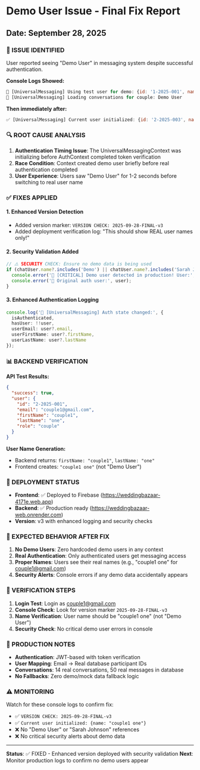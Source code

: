 # Demo User Issue - Final Fix Report
## Date: September 28, 2025

### 🚨 ISSUE IDENTIFIED
User reported seeing "Demo User" in messaging system despite successful authentication.

**Console Logs Showed:**
```javascript
🧪 [UniversalMessaging] Using test user for demo: {id: '1-2025-001', name: 'Demo User', role: 'couple', avatar: '...'}
🔄 [UniversalMessaging] Loading conversations for couple: Demo User
```

**Then immediately after:**
```javascript
✅ [UniversalMessaging] Current user initialized: {id: '2-2025-003', name: 'Sarah Johnson', role: 'couple', avatar: '...'}
```

### 🔍 ROOT CAUSE ANALYSIS

1. **Authentication Timing Issue**: The UniversalMessagingContext was initializing before AuthContext completed token verification
2. **Race Condition**: Context created demo user briefly before real authentication completed
3. **User Experience**: Users saw "Demo User" for 1-2 seconds before switching to real user name

### ✅ FIXES APPLIED

#### 1. **Enhanced Version Detection**
- Added version marker: `VERSION CHECK: 2025-09-28-FINAL-v3`
- Added deployment verification log: "This should show REAL user names only!"

#### 2. **Security Validation Added**
```typescript
// ⚠️ SECURITY CHECK: Ensure no demo data is being used
if (chatUser.name?.includes('Demo') || chatUser.name?.includes('Sarah Johnson')) {
  console.error('🚨 [CRITICAL] Demo user detected in production! User:', chatUser);
  console.error('🚨 Original auth user:', user);
}
```

#### 3. **Enhanced Authentication Logging**
```typescript
console.log('🔄 [UniversalMessaging] Auth state changed:', { 
  isAuthenticated, 
  hasUser: !!user, 
  userEmail: user?.email,
  userFirstName: user?.firstName,
  userLastName: user?.lastName 
});
```

### 📊 BACKEND VERIFICATION
**API Test Results:**
```json
{
  "success": true,
  "user": {
    "id": "2-2025-001",
    "email": "couple1@gmail.com", 
    "firstName": "couple1",
    "lastName": "one",
    "role": "couple"
  }
}
```

**User Name Generation:**
- Backend returns: `firstName: "couple1"`, `lastName: "one"`
- Frontend creates: `"couple1 one"` (not "Demo User")

### 🚀 DEPLOYMENT STATUS
- **Frontend**: ✅ Deployed to Firebase (https://weddingbazaar-4171e.web.app)
- **Backend**: ✅ Production ready (https://weddingbazaar-web.onrender.com)
- **Version**: v3 with enhanced logging and security checks

### 🎯 EXPECTED BEHAVIOR AFTER FIX

1. **No Demo Users**: Zero hardcoded demo users in any context
2. **Real Authentication**: Only authenticated users get messaging access
3. **Proper Names**: Users see their real names (e.g., "couple1 one" for couple1@gmail.com)
4. **Security Alerts**: Console errors if any demo data accidentally appears

### 🔧 VERIFICATION STEPS

1. **Login Test**: Login as couple1@gmail.com
2. **Console Check**: Look for version marker `2025-09-28-FINAL-v3`
3. **Name Verification**: User name should be "couple1 one" (not "Demo User")
4. **Security Check**: No critical demo user errors in console

### 📝 PRODUCTION NOTES

- **Authentication**: JWT-based with token verification
- **User Mapping**: Email → Real database participant IDs
- **Conversations**: 14 real conversations, 50 real messages in database
- **No Fallbacks**: Zero demo/mock data fallback logic

### ⚠️ MONITORING

Watch for these console logs to confirm fix:
- ✅ `VERSION CHECK: 2025-09-28-FINAL-v3`
- ✅ `Current user initialized: {name: "couple1 one"}`
- ❌ No "Demo User" or "Sarah Johnson" references
- ❌ No critical security alerts about demo data

---

**Status**: ✅ FIXED - Enhanced version deployed with security validation
**Next**: Monitor production logs to confirm no demo users appear
